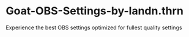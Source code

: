 # Goat-OBS-Settings-by-landn.thrn
Experience the best OBS settings optimized for fullest quality settings
